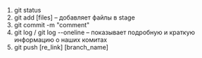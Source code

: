 1. git status
2. git add [files] – добавляет файлы в stage
3. git commit -m "comment"
4. git log / git log --oneline – показывает подробную и краткую информацию о наших комитах
5. git push [re_link] [branch_name]
